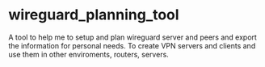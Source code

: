 # wireguard_planning_tool
A tool to help me to setup and plan wireguard server and peers and export the information for personal needs. To create VPN servers and clients and use them in other enviroments, routers, servers. 
